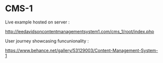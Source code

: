 # CMS-1

Live example hosted on server :

http://leedavidsoncontentmanagementsystem1.com/cms_1/root/index.php


User journey showcasing funcunionality :

https://www.behance.net/gallery/53129003/Content-Management-System-1
